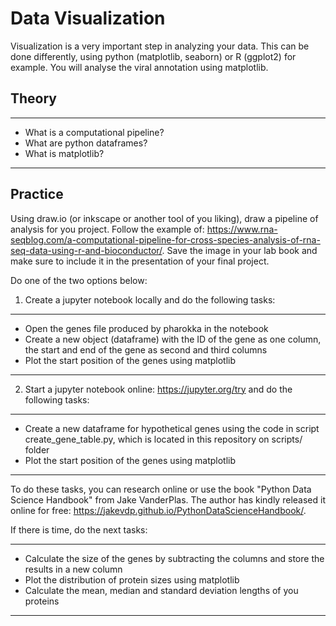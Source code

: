 # Data Visualization

Visualization is a very important step in analyzing your data. This can be done differently, using python (matplotlib, seaborn) or R (ggplot2) for example. You will analyse the viral annotation using matplotlib.  

## Theory

-----

- What is a computational pipeline?
- What are python dataframes?
- What is matplotlib?

-----

## Practice

Using draw.io (or inkscape or another tool of you liking), draw a pipeline of analysis for you project. Follow the example of: https://www.rna-seqblog.com/a-computational-pipeline-for-cross-species-analysis-of-rna-seq-data-using-r-and-bioconductor/. Save the image in your lab book and make sure to include it in the presentation of your final project.  

Do one of the two options below:  

1) Create a jupyter notebook locally and do the following tasks:

-----

- Open the genes file produced by pharokka in the notebook
- Create a new object (dataframe) with the ID of the gene as one column, the start and end of the gene as second and third columns
- Plot the start position of the genes using matplotlib

-----

2) Start a jupyter notebook online: https://jupyter.org/try and do the following tasks:

-----

- Create a new dataframe for hypothetical genes using the code in script create_gene_table.py, which is located in this repository on scripts/ folder
- Plot the start position of the genes using matplotlib

-----

To do these tasks, you can research online or use the book "Python Data Science Handbook" from Jake VanderPlas. The author has kindly released it online for free: https://jakevdp.github.io/PythonDataScienceHandbook/.  

If there is time, do the next tasks:

-----
  
- Calculate the size of the genes by subtracting the columns and store the results in a new column
- Plot the distribution of protein sizes using matplotlib
- Calculate the mean, median and standard deviation lengths of you proteins
  
-----
